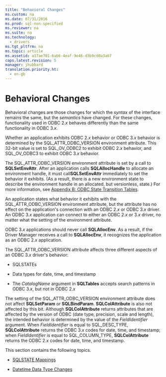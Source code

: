 ```yaml
---
title: "Behavioral Changes"
ms.custom: na
ms.date: 07/31/2016
ms.prod: sql-non-specified
ms.reviewer: na
ms.suite: na
ms.technology: 
  - drivers
ms.tgt_pltfrm: na
ms.topic: article
ms.assetid: a17ae701-6ab6-4eaf-9e46-d3b9cd0a3a67
caps.latest.revision: 5
manager: jhubbard
translation.priority.ht: 
  - en-gb
---
```

# Behavioral Changes
Behavioral changes are those changes for which the *syntax* of the interface remains the same, but the *semantics* have changed. For these changes, functionality used in ODBC 2.*x* behaves differently than the same functionality in ODBC 3.*x*.  
  
 Whether an application exhibits ODBC 2.*x* behavior or ODBC 3.*x* behavior is determined by the SQL_ATTR_ODBC_VERSION environment attribute. This 32-bit value is set to SQL_OV_ODBC2 to exhibit ODBC 2.*x* behavior, and SQL_OV_ODBC3 to exhibit ODBC 3.*x* behavior.  
  
 The SQL_ATTR_ODBC_VERSION environment attribute is set by a call to **SQLSetEnvAttr**. After an application calls **SQLAllocHandle** to allocate an environment handle, it must call**SQLSetEnvAttr** immediately to set the behavior it exhibits. (As a result, there is a new environment state to describe the environment handle in an allocated, but versionless, state.) For more information, see [Appendix B: ODBC State Transition Tables](../Topic/Appendix%20B:%20ODBC%20State%20Transition%20Tables.md).  
  
 An application states what behavior it exhibits with the SQL_ATTR_ODBC_VERSION environment attribute, but the attribute has no effect on the application's connection with an ODBC 2.*x* or ODBC 3.*x* driver. An ODBC 3.*x* application can connect to either an ODBC 2.*x* or 3.*x* driver, no matter what the setting of the environment attribute.  
  
 ODBC 3.*x* applications should never call **SQLAllocEnv**. As a result, if the Driver Manager receives a call to **SQLAllocEnv**, it recognizes the application as an ODBC 2.*x* application.  
  
 The SQL_ATTR_ODBC_VERSION attribute affects three different aspects of an ODBC 3.*x* driver's behavior:  
  
-   SQLSTATEs  
  
-   Data types for date, time, and timestamp  
  
-   The *CatalogName* argument in **SQLTables** accepts search patterns in ODBC 3.*x*, but not in ODBC 2.*x*  
  
 The setting of the SQL_ATTR_ODBC_VERSION environment attribute does not affect **SQLSetParam** or **SQLBindParam**. **SQLColAttribute** is also not affected by this bit. Although **SQLColAttribute** returns attributes that are affected by the version of ODBC (date type, precision, scale and length), the intended behavior is determined by the value of the *FieldIdentifier* argument. When *FieldIdentifier* is equal to SQL_DESC_TYPE, **SQLColAttribute** returns the ODBC 3.*x* codes for date, time, and timestamp; when *FieldIdentifier* is equal to SQL_COLUMN_TYPE, **SQLColAttribute** returns the ODBC 2.*x* codes for date, time, and timestamp.  
  
 This section contains the following topics.  
  
-   [SQLSTATE Mappings](../content/SQLSTATE-Mappings.md)  
  
-   [Datetime Data Type Changes](../content/Datetime-Data-Type-Changes.md)
